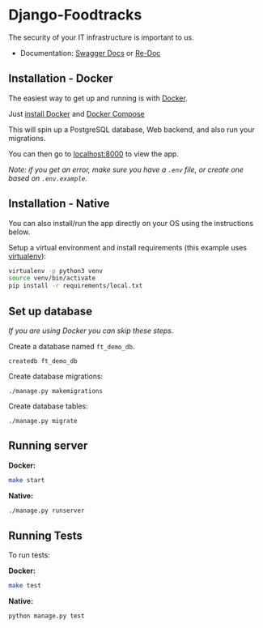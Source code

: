 # Django-Foodtracks

The security of your IT infrastructure is important to us.

- Documentation: [Swagger Docs](http://127.0.0.1:8000/docs/) or [Re-Doc](http://127.0.0.1:8000/redoc/)


## Installation - Docker

The easiest way to get up and running is with [Docker](https://www.docker.com/).

Just [install Docker](https://www.docker.com/get-started) and
[Docker Compose](https://docs.docker.com/compose/install/)

This will spin up a PostgreSQL database, Web backend, and also run your migrations.

You can then go to [localhost:8000](http://localhost:8000/) to view the app.

*Note: if you get an error, make sure you have a `.env` file, or create one based on `.env.example`.*


## Installation - Native

You can also install/run the app directly on your OS using the instructions below.

Setup a virtual environment and install requirements
(this example uses [virtualenv](https://virtualenv.pypa.io/en/latest/user_guide.html)):

```bash
virtualenv -p python3 venv
source venv/bin/activate
pip install -r requirements/local.txt
```

## Set up database

*If you are using Docker you can skip these steps.*

Create a database named `ft_demo_db`.

```
createdb ft_demo_db
```

Create database migrations:

```
./manage.py makemigrations
```

Create database tables:

```
./manage.py migrate
```

## Running server

**Docker:**

```bash
make start
```

**Native:**

```bash
./manage.py runserver
```

## Running Tests

To run tests:

**Docker:**

```bash
make test
```

**Native:**
```bash
python manage.py test
```